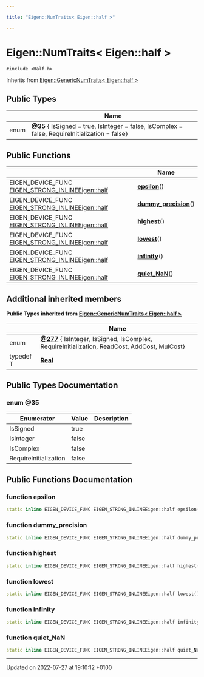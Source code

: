 ```yaml
---

title: "Eigen::NumTraits< Eigen::half >"

---
```


# Eigen::NumTraits< Eigen::half >






`#include <Half.h>`

Inherits from [Eigen::GenericNumTraits< Eigen::half >](http://example.org/classes/structeigen_1_1genericnumtraits/)

## Public Types

|                | Name           |
| -------------- | -------------- |
| enum| **[@35](http://example.org/classes/structeigen_1_1numtraits_3_01eigen_1_1half_01_4/#enum-@35)** { IsSigned = true, IsInteger = false, IsComplex = false, RequireInitialization = false} |

## Public Functions

|                | Name           |
| -------------- | -------------- |
| EIGEN_DEVICE_FUNC <a href="http://example.org/files/macros_8h/#define-eigen-strong-inline">EIGEN_STRONG_INLINE</a><a href="http://example.org/classes/structeigen_1_1half/">Eigen::half</a> | **[epsilon](http://example.org/classes/structeigen_1_1numtraits_3_01eigen_1_1half_01_4/#function-epsilon)**() |
| EIGEN_DEVICE_FUNC <a href="http://example.org/files/macros_8h/#define-eigen-strong-inline">EIGEN_STRONG_INLINE</a><a href="http://example.org/classes/structeigen_1_1half/">Eigen::half</a> | **[dummy_precision](http://example.org/classes/structeigen_1_1numtraits_3_01eigen_1_1half_01_4/#function-dummy-precision)**() |
| EIGEN_DEVICE_FUNC <a href="http://example.org/files/macros_8h/#define-eigen-strong-inline">EIGEN_STRONG_INLINE</a><a href="http://example.org/classes/structeigen_1_1half/">Eigen::half</a> | **[highest](http://example.org/classes/structeigen_1_1numtraits_3_01eigen_1_1half_01_4/#function-highest)**() |
| EIGEN_DEVICE_FUNC <a href="http://example.org/files/macros_8h/#define-eigen-strong-inline">EIGEN_STRONG_INLINE</a><a href="http://example.org/classes/structeigen_1_1half/">Eigen::half</a> | **[lowest](http://example.org/classes/structeigen_1_1numtraits_3_01eigen_1_1half_01_4/#function-lowest)**() |
| EIGEN_DEVICE_FUNC <a href="http://example.org/files/macros_8h/#define-eigen-strong-inline">EIGEN_STRONG_INLINE</a><a href="http://example.org/classes/structeigen_1_1half/">Eigen::half</a> | **[infinity](http://example.org/classes/structeigen_1_1numtraits_3_01eigen_1_1half_01_4/#function-infinity)**() |
| EIGEN_DEVICE_FUNC <a href="http://example.org/files/macros_8h/#define-eigen-strong-inline">EIGEN_STRONG_INLINE</a><a href="http://example.org/classes/structeigen_1_1half/">Eigen::half</a> | **[quiet_NaN](http://example.org/classes/structeigen_1_1numtraits_3_01eigen_1_1half_01_4/#function-quiet-nan)**() |

## Additional inherited members

**Public Types inherited from [Eigen::GenericNumTraits< Eigen::half >](http://example.org/classes/structeigen_1_1genericnumtraits/)**

|                | Name           |
| -------------- | -------------- |
| enum| **[@277](http://example.org/classes/structeigen_1_1genericnumtraits/#enum-@277)** { IsInteger, IsSigned, IsComplex, RequireInitialization, ReadCost, AddCost, MulCost} |
| typedef T | **[Real](http://example.org/classes/structeigen_1_1genericnumtraits/#typedef-real)**  |


## Public Types Documentation

### enum @35

| Enumerator | Value | Description |
| ---------- | ----- | ----------- |
| IsSigned | true|   |
| IsInteger | false|   |
| IsComplex | false|   |
| RequireInitialization | false|   |




## Public Functions Documentation

### function epsilon

```cpp
static inline EIGEN_DEVICE_FUNC EIGEN_STRONG_INLINEEigen::half epsilon()
```


### function dummy_precision

```cpp
static inline EIGEN_DEVICE_FUNC EIGEN_STRONG_INLINEEigen::half dummy_precision()
```


### function highest

```cpp
static inline EIGEN_DEVICE_FUNC EIGEN_STRONG_INLINEEigen::half highest()
```


### function lowest

```cpp
static inline EIGEN_DEVICE_FUNC EIGEN_STRONG_INLINEEigen::half lowest()
```


### function infinity

```cpp
static inline EIGEN_DEVICE_FUNC EIGEN_STRONG_INLINEEigen::half infinity()
```


### function quiet_NaN

```cpp
static inline EIGEN_DEVICE_FUNC EIGEN_STRONG_INLINEEigen::half quiet_NaN()
```


-------------------------------

Updated on 2022-07-27 at 19:10:12 +0100